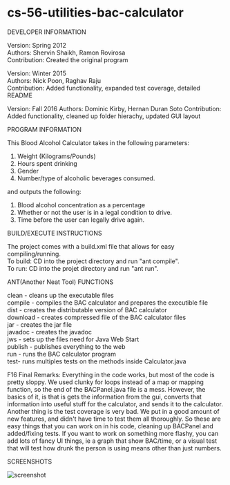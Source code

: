# cs-56-utilities-bac-calculator

DEVELOPER INFORMATION  

Version: Spring 2012  
Authors: Shervin Shaikh, Ramon Rovirosa  
Contribution: Created the original program  

Version: Winter 2015  
Authors: Nick Poon, Raghav Raju  
Contribution: Added functionality, expanded test coverage, detailed README  

Version: Fall 2016
Authors: Dominic Kirby, Hernan Duran Soto
Contribution: Added functionality, cleaned up folder hierachy, updated GUI layout

PROGRAM INFORMATION  

This Blood Alcohol Calculator takes in the following parameters:   

1. Weight (Kilograms/Pounds)   
2. Hours spent drinking   
3. Gender   
4. Number/type of alcoholic beverages consumed.   

and outputs the following:   

1. Blood alcohol concentration as a percentage   
2. Whether or not the user is in a legal condition to drive.   
3. Time before the user can legally drive again.   

BUILD/EXECUTE INSTRUCTIONS 

The project comes with a build.xml file that allows for easy compiling/running.   
To build: CD into the project directory and run "ant compile".   
To run: CD into the projet directory and run "ant run".   

ANT(Another Neat Tool) FUNCTIONS  

clean - cleans up the executable files  
compile - compiles the BAC calculator and prepares the executible file  
dist - creates the distributable version of BAC calculator  
download - creates compressed file of the BAC calculator files  
jar - creates the jar file  
javadoc - creates the javadoc  
jws - sets up the files need for Java Web Start  
publish - publishes everything to the web  
run - runs the BAC calculator program  
test- runs multiples tests on the methods inside Calculator.java  

F16 Final Remarks:
Everything in the code works, but most of the code is pretty sloppy. We used clunky for loops instead of a map or mapping function, so the end of the BACPanel.java file is a mess. However, the basics of it, is that is gets the information from the gui, converts that information into useful stuff for the calculator, and sends it to the calculator. Another thing is the test coverage is very bad. We put in a good amount of new features, and didn't have time to test them all thoroughly. So these are easy things that you can work on in his code, cleaning up BACPanel and added/fixing tests. If you want to work on something more flashy, you can add lots of fancy UI things, ie a graph that show BAC/time, or a visual test that will test how drunk the person is using means other than just numbers.

SCREENSHOTS  

![screenshot](https://cloud.githubusercontent.com/assets/22375784/20818255/42c09180-b7e1-11e6-96b4-6cb0e3b245f0.jpg)
